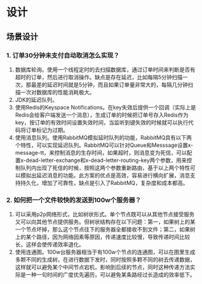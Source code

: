 # 设计

## 场景设计

### 1. 订单30分钟未支付自动取消怎么实现？

1. 数据库轮询。使用一个线程定时的去扫描数据库，通过订单时间来判断是否有超时的订单，然后进行取消操作。缺点是存在延迟，比如每隔5分钟扫描一次，那最差的延迟时间就是5分钟，而且如果订单量非常大的，每隔几分钟扫描一次对数据库的性能消耗极大。
2. JDK的延迟队列。
3. 使用Redis的Keyspace Notifications。在key失效后提供一个回调（实际上是Redis会给客户端发送一个消息），生成订单的时候把订单号存入Redis作为key，按订单的有效时间设置失效时间，当监听到键失效的时候就可以执行代码将订单标记为过期。
4. 使用消息队列。使用RabbitMQ模拟延时队列的功能，RabbitMQ具有以下两个特性，可以实现延迟队列。RabbitMQ可以针对Queue和Messsage设置x-message-tt，来控制消息的生存时间，如果超时，则消息变为死信，可以配置x-dead-letter-exchange和x-dead-letter-routing-key两个参数，用来控制队列内出现了死信的时候，按照这两个参数重新路由，基于以上两个特性可以模拟出延迟消息的功能。此方案的优点是高效，容易进行横向扩展，消息支持持久化，增加了可靠性，缺点是引入了RabbitMQ，复杂度和成本都高。

### 2. 如何把一个文件较快的发送到100w个服务器？

1. 可以采用p2p网络形式，比如树状形式。单个节点既可以从其他节点接受服务又可以向其他节点提供服务。但树状结构存在以下问题：第一，如果树上的某一个节点坏掉，那么这个节点往下的服务器全都接收不到文件；第二，如果树上的某个路径，因为网络因素等原因，传递速度比较慢，导致传递时间比较长，这样会使传递效率退化。
2. 使用连通图。100w台服务器相当于有100w个节点的连通图，可以在图里生成多颗不同的生成树，在进行数据下发时，同时按照多颗不同的树去传递数据，这样就可以避免某个中间节点宕机，影响到后续的节点，同时这种传递方法实际是一种一句时间的广度优先遍历，可以避免某条路经过长造成的效率低下。